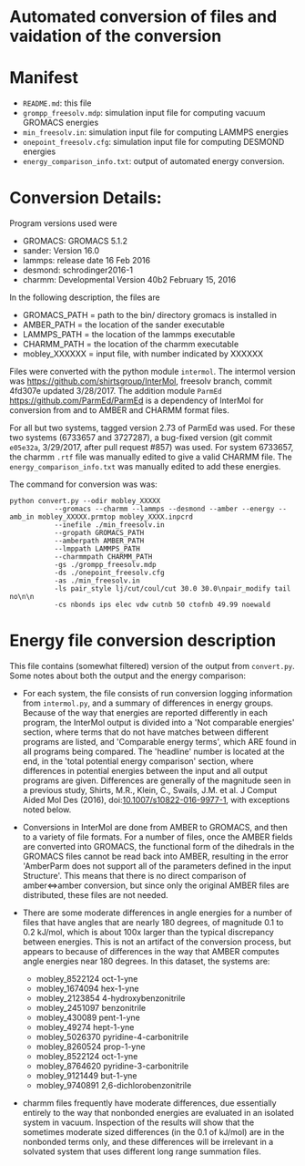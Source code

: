 # Automated conversion of files and vaidation of the conversion

# Manifest
- `README.md`: this file
- `grompp_freesolv.mdp`: simulation input file for computing vacuum GROMACS energies
- `min_freesolv.in`: simulation input file for computing LAMMPS energies
- `onepoint_freesolv.cfg`: simulation input file for computing DESMOND energies
- `energy_comparison_info.txt`: output of automated energy conversion.

# Conversion Details:

Program versions used were
   - GROMACS: GROMACS 5.1.2
   - sander: Version 16.0
   - lammps: release date 16 Feb 2016
   - desmond: schrodinger2016-1
   - charmm: Developmental Version 40b2   February 15, 2016 

In the following description, the files are
   - GROMACS_PATH = path to the bin/ directory gromacs is installed in
   - AMBER_PATH = the location of the sander executable
   - LAMMPS_PATH = the location of the lammps executable
   - CHARMM_PATH = the location of the charmm executable
   - mobley_XXXXXX = input file, with number indicated by XXXXXX

Files were converted with the python module `intermol`. The intermol
version was https://github.com/shirtsgroup/InterMol, freesolv branch,
commit 4fd307e updated 3/28/2017.  The addition module `ParmEd`
https://github.com/ParmEd/ParmEd is a dependency of InterMol for
conversion from and to AMBER and CHARMM format files. 

For all but two systems, tagged version 2.73 of ParmEd was used.  For
these two systems (6733657 and 3727287), a bug-fixed version (git
commit `e05e32a`, 3/29/2017, after pull request #857) was used. For
system 6733657, the charmm `.rtf` file was manually edited to give a
valid CHARMM file. The `energy_comparison_info.txt` was manually
edited to add these energies.

The command for conversion was was:

    python convert.py --odir mobley_XXXXX
               --gromacs --charmm --lammps --desmond --amber --energy --amb_in mobley_XXXXX.prmtop mobley_XXXX.inpcrd
               --inefile ./min_freesolv.in
               --gropath GROMACS_PATH
               --amberpath AMBER_PATH
               --lmppath LAMMPS_PATH
               --charmmpath CHARMM_PATH
               -gs ./grompp_freesolv.mdp
               -ds ./onepoint_freesolv.cfg
               -as ./min_freesolv.in
               -ls pair_style lj/cut/coul/cut 30.0 30.0\npair_modify tail no\n\n
               -cs nbonds ips elec vdw cutnb 50 ctofnb 49.99 noewald

# Energy file conversion description

This file contains (somewhat filtered) version of the output from
`convert.py`.  Some notes about both the output and the energy
comparison:

- For each system, the file consists of run conversion logging
  information from `intermol.py`, and a summary of differences in
  energy groups. Because of the way that energies are reported
  differently in each program, the InterMol output is divided into a
  'Not comparable energies' section, where terms that do not have
  matches between different programs are listed, and 'Comparable
  energy terms', which ARE found in all programs being compared. The
  'headline' number is located at the end, in the 'total potential
  energy comparison' section, where differences in potential energies
  between the input and all output programs are given. Differences are
  generally of the magnitude seen in a previous study, Shirts, M.R.,
  Klein, C., Swails, J.M. et al. J Comput Aided Mol Des (2016),
  doi:[10.1007/s10822-016-9977-1](http://dx.doi.org/10.1007/s10822-016-9977-1),
  with exceptions noted below.

- Conversions in InterMol are done from AMBER to GROMACS, and then to
  a variety of file formats. For a number of files, once the AMBER
  fields are converted into GROMACS, the functional form of the
  dihedrals in the GROMACS files cannot be read back into AMBER,
  resulting in the error 'AmberParm does not support all of the
  parameters defined in the input Structure'. This means that there is
  no direct comparison of amber<=>amber conversion, but since only the
  original AMBER files are distributed, these files are not needed.

- There are some moderate differences in angle energies for a number
  of files that have angles that are nearly 180 degrees, of magnitude 0.1 to
  0.2 kJ/mol, which is about 100x larger than the typical discrepancy
  between energies.  This is not an artifact of the conversion
  process, but appears to because of differences in the way that AMBER
  computes angle energies near 180 degrees.  In this dataset, the systems are:
    - mobley_8522124 oct-1-yne
    - mobley_1674094 hex-1-yne
    - mobley_2123854 4-hydroxybenzonitrile
    - mobley_2451097 benzonitrile
    - mobley_430089 pent-1-yne
    - mobley_49274 hept-1-yne
    - mobley_5026370 pyridine-4-carbonitrile
    - mobley_8260524 prop-1-yne
    - mobley_8522124 oct-1-yne
    - mobley_8764620 pyridine-3-carbonitrile
    - mobley_9121449 but-1-yne
    - mobley_9740891 2,6-dichlorobenzonitrile

- charmm files frequently have moderate differences, due essentially
  entirely to the way that nonbonded energies are evaluated in an
  isolated system in vacuum.  Inspection of the results will show that
  the sometimes moderate sized differences (in the 0.1 of kJ/mol) are
  in the nonbonded terms only, and these differences will be
  irrelevant in a solvated system that uses different long range
  summation files.
